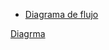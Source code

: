 - [Diagrama de flujo](#diagrama-de-flujo)


[Diagrma](https://github.com/danny77beltran/TeoriaDeLaProgramacion/blob/main/Unidad1.md#diagrama-de-flujo)

